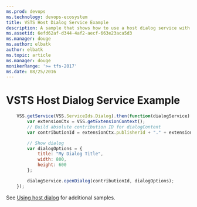 ```yaml
---
ms.prod: devops
ms.technology: devops-ecosystem
title: VSTS Host Dialog Service Example
description: A sample that shows how to use a host dialog service with a VSTS extension
ms.assetid: 6efd62af-d344-4af2-aecf-663e23aca5d3
ms.manager: douge
ms.author: elbatk
author: elbatk
ms.topic: article
ms.manager: douge
monikerRange: '>= tfs-2017'
ms.date: 08/25/2016
---
```


# VSTS Host Dialog Service Example

```js
    VSS.getService(VSS.ServiceIds.Dialog).then(function(dialogService) {
        var extensionCtx = VSS.getExtensionContext();
        // Build absolute contribution ID for dialogContent
        var contributionId = extensionCtx.publisherId + "." + extensionCtx.extensionId + ".dialogContent";

        // Show dialog
        var dialogOptions = {
            title: "My Dialog Title",
            width: 800,
            height: 600
        };

        dialogService.openDialog(contributionId, dialogOptions);
    });
```

See [Using host dialog](../../../../develop/using-host-dialog.md) for additional samples.